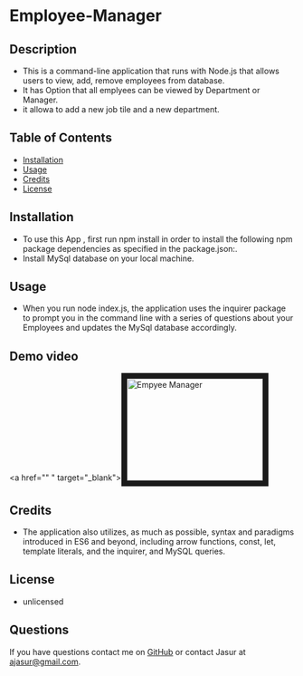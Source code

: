 # Employee-Manager

## Description 
* This is a command-line application that runs with Node.js that allows users to view, add, remove employees from database.
* It has Option that all emplyees can be viewed by Department or Manager.
* it allowa to add a new job tile and a new department.
## Table of Contents

* [Installation](#installation)
* [Usage](#usage)
* [Credits](#credits)
* [License](#license)

## Installation
* To use this App , first run npm install in order to install the following npm package dependencies as specified in the package.json:.
* Install MySql database on your local machine.
## Usage
* When you run node index.js, the application uses the inquirer package to prompt you in the command line with a series of questions about your Employees and updates the MySql database accordingly.

## Demo video

<a href=""
" target="_blank"><img src="http://img.youtube.com/vi/4TaGrdNMONI/0.jpg" 
alt="Empyee Manager" width="240" height="180" border="10" /></a>



## Credits

* The application also utilizes, as much as possible, syntax and paradigms introduced in ES6 and beyond, including arrow functions, const, let, template literals, and the inquirer, and MySQL queries.

## License

* unlicensed


## Questions

If you have questions contact me on [GitHub](https://jamirov.github.io/) or contact Jasur at ajasur@gmail.com.